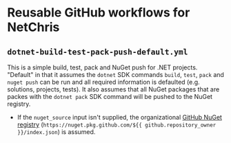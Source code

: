 # Reusable GitHub workflows for NetChris

## `dotnet-build-test-pack-push-default.yml`

This is a simple build, test, pack and NuGet push for .NET projects.  "Default" in that it assumes the `dotnet` SDK commands `build`, `test`, `pack` and `nuget push` can be run and all required information is defaulted (e.g. solutions, projects, tests).  It also assumes that all NuGet packages that are packes with the `dotnet pack` SDK command will be pushed to the NuGet registry.

- If the `nuget_source` input isn't supplied, the organizational [GitHub NuGet registry](https://docs.github.com/en/packages/working-with-a-github-packages-registry/working-with-the-nuget-registry) (`https://nuget.pkg.github.com/${{ github.repository_owner }}/index.json`) is assumed.
